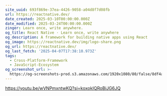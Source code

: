 ```yaml
---
site_uuid: 693f869e-37ea-4426-9058-a04d8f7d08fb
url: https://reactnative.dev/
date_created: 2025-03-10T00:00:00.000Z
date_modified: 2025-03-24T00:00:00.000Z
zinger: Learn once, write anywhere.
og_title: React Native · Learn once, write anywhere
og_description: A framework for building native apps using React
og_image: https://reactnative.dev/img/logo-share.png
og_url: https://reactnative.dev/
og_last_fetch: '2025-04-07T17:38:10.973Z'
tags:
  - Cross-Platform-Framework
  - JavaScript-Ecosystem
og_screenshot_url: >-
  https://og-screenshots-prod.s3.amazonaws.com/1920x1080/80/false/8df4a528a01a99aa0f5f0cc9ab8187388e3b655ab302b40eae601582fb62f8bd.jpeg
---
```


https://youtu.be/wVNPmxntwKQ?si=koxokIQRoBiJG6JQ